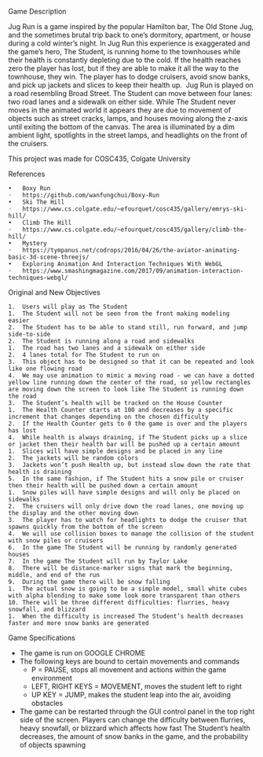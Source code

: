 
Game Description

Jug Run is a game inspired by the popular Hamilton bar, The Old Stone Jug, and the sometimes brutal trip back to one’s dormitory, apartment, or house during a cold winter’s night. In Jug Run this experience is exaggerated and the game’s hero, The Student, is running home to the townhouses while their health is constantly depleting due to the cold. If the health reaches zero the player has lost, but if they are able to make it all the way to the townhouse, they win. The player has to dodge cruisers, avoid snow banks, and pick up jackets and slices to keep their health up. 
Jug Run is played on a road resembling Broad Street. The Student can move between four lanes: two road lanes and a sidewalk on either side. While The Student never moves in the animated world it appears they are due to movement of objects such as street cracks, lamps, and houses moving along the z-axis until exiting the bottom of the canvas. The area is illuminated by a dim ambient light, spotlights in the street lamps, and headlights on the front of the cruisers.

This project was made for COSC435, Colgate University

References 

	•	Boxy Run 
	◦	https://github.com/wanfungchui/Boxy-Run 
	•	Ski The Hill 
	◦	https://www.cs.colgate.edu/~efourquet/cosc435/gallery/emrys-ski-hill/ 
	•	Climb The Hill 
	◦	https://www.cs.colgate.edu/~efourquet/cosc435/gallery/climb-the-hill/ 
	•	Mystery 
	◦	https://tympanus.net/codrops/2016/04/26/the-aviator-animating-basic-3d-scene-threejs/ 
	•	Exploring Animation And Interaction Techniques With WebGL 
	◦	https://www.smashingmagazine.com/2017/09/animation-interaction-techniques-webgl/ 


Original and New Objectives

	1.	Users will play as The Student  
	1.	The Student will not be seen from the front making modeling easier 
	2.	The Student has to be able to stand still, run forward, and jump side-to-side 
	2.	The Student is running along a road and sidewalks  
	1.	The road has two lanes and a sidewalk on either side  
	2.	4 lanes total for The Student to run on 
	3.	This object has to be designed so that it can be repeated and look like one flowing road  
	4.	We may use animation to mimic a moving road - we can have a dotted yellow line running down the center of the road, so yellow rectangles are moving down the screen to look like The Student is running down the road 
	3.	The Student’s health will be tracked on the House Counter 
	1.	The Health Counter starts at 100 and decreases by a specific increment that changes depending on the chosen difficulty 
	2.	If the Health Counter gets to 0 the game is over and the players has lost 
	4.	While health is always draining, if The Student picks up a slice or jacket then their health bar will be pushed up a certain amount 
	1.	Slices will have simple designs and be placed in any line 
	2.	The jackets will be random colors 
	3.	Jackets won’t push Health up, but instead slow down the rate that health is draining 
	5.	In the same fashion, if The Student hits a snow pile or cruiser then their health will be pushed down a certain amount  
	1.	Snow piles will have simple designs and will only be placed on sidewalks 
	2.	The cruisers will only drive down the road lanes, one moving up the display and the other moving down 
	3.	The player has to watch for headlights to dodge the cruiser that spawns quickly from the bottom of the screen 
	4.	We will use collision boxes to manage the collision of the student with snow piles or cruisers 
	6.	In the game The Student will be running by randomly generated houses  
	7.	In the game The Student will run by Taylor Lake  
	8.	There will be distance-marker signs that mark the beginning, middle, and end of the run 
	9.	During the game there will be snow falling  
	1.	The actual snow is going to be a simple model, small white cubes with alpha blending to make some look more transparent than others 
	10.	There will be three different difficulties: flurries, heavy snowfall, and blizzard 
	1.	When the difficulty is increased The Student’s health decreases faster and more snow banks are generated 



Game Specifications

* The game is run on GOOGLE CHROME
* The following keys are bound to certain movements and commands
	* P = PAUSE, stops all movement and actions within the game environment
	* LEFT, RIGHT KEYS = MOVEMENT, moves the student left to right
	* UP KEY = JUMP, makes the student leap into the air, avoiding obstacles
* The game can be restarted through the GUI control panel in the top right side of the screen. Players can change the difficulty between flurries, heavy snowfall, or blizzard which affects how fast The Student’s health decreases, the amount of snow banks in the game, and the probability of objects spawning
